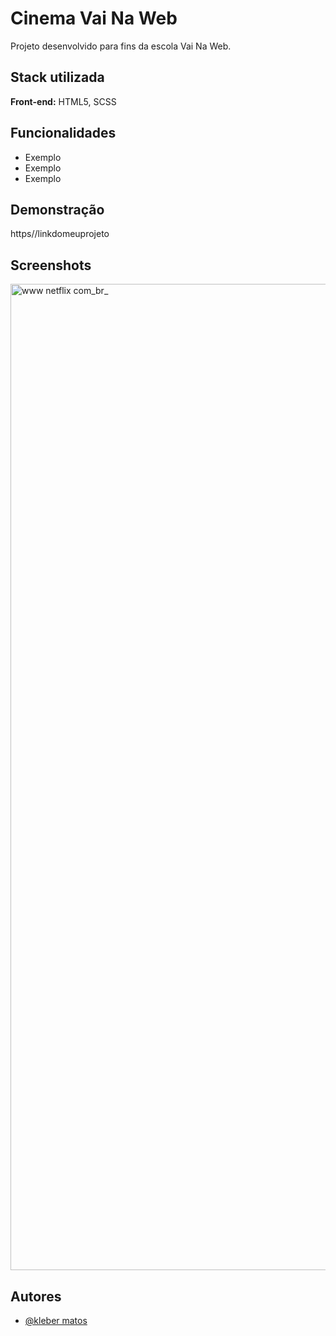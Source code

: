 
# Cinema Vai Na Web

Projeto desenvolvido para fins da escola Vai Na Web.


## Stack utilizada

**Front-end:** HTML5, SCSS



## Funcionalidades

- Exemplo
- Exemplo
- Exemplo



## Demonstração

https//linkdomeuprojeto


## Screenshots
<img width="3218" height="1578" alt="www netflix com_br_" src="https://github.com/user-attachments/assets/6dda5924-44df-4e05-9c83-127b7b1bf2de" />




## Autores

- [@kleber matos](https://github.com/kleber-matos)

